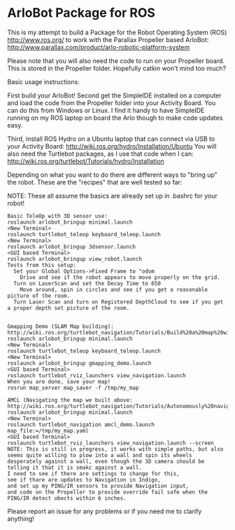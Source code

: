 ArloBot Package for ROS
===========================

This is my attempt to build a Package for the Robot Operating System (ROS) http://www.ros.org/ to work with the Parallax Propeller based ArloBot:
http://www.parallax.com/product/arlo-robotic-platform-system

Please note that you will also need the code to run on your Propeller board. This is stored in the Propeller folder. Hopefully catkin won't mind too much?

Basic usage instructions:

First build your ArloBot!
Second get the SimpleIDE installed on a computer and load the code from the Propeller folder into your Activity Board. You can do this from Windows or Linux. I find it handy to have SimpleIDE running on my ROS laptop on board the Arlo though to make code updates easy.

Third, install ROS Hydro on a Ubuntu laptop that can connect via USB to your Activity Board:
http://wiki.ros.org/hydro/Installation/Ubuntu
You will also need the Turtlebot packages, as I use that code when I can:
http://wiki.ros.org/turtlebot/Tutorials/hydro/Installation


Depending on what you want to do there are different ways to "bring up" the robot.  These are the "recipes" that are well tested so far:

NOTE: These all assume the basics are already set up in .bashrc for your robot!
```
Basic TeleOp with 3D sensor use:
roslaunch arlobot_bringup minimal.launch
<New Terminal>
roslaunch turtlebot_teleop keyboard_teleop.launch
<New Terminal>
roslaunch arlobot_bringup 3dsensor.launch
<GUI based Terminal>
roslaunch arlobot_bringup view_robot.launch
Tests from this setup:
  Set your Global Options->Fixed Frame to "odom
    Drive and see if the robot appears to move properly on the grid.
  Turn on LaserScan and set the Decay Time to 650
    Move around, spin in circles and see if you get a reasonable picture of the room.
  Turn Laser Scan and turn on Registered DepthCloud to see if you get a proper depth set picture of the room.
  

Gmapping Demo (SLAM Map building):
http://wiki.ros.org/turtlebot_navigation/Tutorials/Build%20a%20map%20with%20SLAM
roslaunch arlobot_bringup minimal.launch
<New Terminal>
roslaunch turtlebot_teleop keyboard_teleop.launch
<New Terminal>
roslaunch arlobot_bringup gmapping_demo.launch
<GUI based Terminal>
roslaunch turtlebot_rviz_launchers view_navigation.launch
When you are done, save your map!
rosrun map_server map_saver -f /tmp/my_map

AMCL (Navigating the map we built above:
http://wiki.ros.org/turtlebot_navigation/Tutorials/Autonomously%20navigate%20in%20a%20known%20map
roslaunch arlobot_bringup minimal.launch
<New Terminal>
roslaunch turtlebot_navigation amcl_demo.launch map_file:=/tmp/my_map.yaml
<GUI based Terminal>
roslaunch turtlebot_rviz_launchers view_navigation.launch --screen
NOTE: This is still in progress, it works with simple paths, but also seems quite willing to plow into a wall and spin its wheels desperately against a wall, even though the 3D camera should be telling it that it is smakc against a wall.
I need to see if there are settings to change for this,
see if thare are updates to Navigation in Indigo,
and set up my PING/IR sensors to provide Navigation input,
and code on the Propeller to provide override fail safe when the PING/IR detect obects within 6 inches.
```
Please report an issue for any problems or if you need me to clarify anything!
